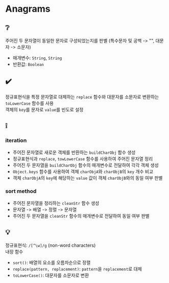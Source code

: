 # Anagrams

## ❔
주어진 두 문자열이 동일한 문자로 구성되었는지를 판별 (특수문자 및 공백 -> "", 대문자 -> 소문자)
- 매개변수: ```String```, ```String```
- 반환값: ```Boolean```

## ✔️
정규표현식을 특정 문자열로 대체하는 ```replace``` 함수와 대문자를 소문자로 변환하는 ```toLowerCase``` 함수를 사용  
객체의 ```key```를 문자로 ```value```를 빈도로 설정

## ❕
### iteration
- 주어진 문자열로 새로운 객체를 반환하는 ```buildCharObj``` 함수 생성
- 정규표현식과 ```replace```, ```towLowerCase``` 함수를 사용하여 주어진 문자열 정리
- 주어진 두 문자열을 ```buildCharObj``` 함수의 매개변수로 전달하여 각각 객체 생성
- ```Object.keys``` 함수를 사용하여 객체 ```charObjA```와 ```charObjB```의 ```key``` 개수 비교
- 객체 ```charObjA```의 ```key```에 해당하는 ```value``` 값이 객체 ```charObjB```와의 동일 여부 판별 

### sort method
- 주어진 문자열을 정리하는 ```cleanStr``` 함수 생성
- 문자열 -> 배열 -> 정렬 -> 문자열
- 주어진 두 문자열을 ```cleanStr``` 함수의 매개변수로 전달하여 동일 여부 판별

## 💡
정규표현식: ```/[^\w]/g``` (non-word characters)  
내장 함수
- ```sort()```: 배열의 요소를 오름차순으로 정렬
- ```replace(pattern, replacement)```: ```pattern```을 ```replacement```로 대체
- ```toLowerCase()```: 대문자를 소문자로 변환
